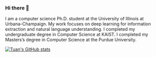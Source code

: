 ### Hi there 👋


I am a computer science Ph.D. student at the University of Illinois at Urbana-Champaign. My work focuses on deep learning for information extraction and natural language understanding. I completed my undergraduate degree in Computer Science at KAIST. I completed my Masters’s degree in Computer Science at the Purdue University.

[![Tuan's GitHub stats](https://github-readme-stats.vercel.app/api?username=laituan245&hide=issues&show_icons=true)](https://github.com/anuraghazra/github-readme-stats)
